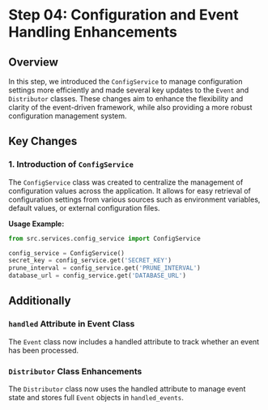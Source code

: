 # Step 04: Configuration and Event Handling Enhancements

## Overview

In this step, we introduced the `ConfigService` to manage configuration settings more efficiently 
and made several key updates to the `Event` and `Distributor` classes. These changes aim to enhance
the flexibility and clarity of the event-driven framework, while also providing a more robust 
configuration management system.

## Key Changes

### 1. Introduction of `ConfigService`

The `ConfigService` class was created to centralize the management of configuration values across
the application. It allows for easy retrieval of configuration settings from various sources such
as environment variables, default values, or external configuration files.

**Usage Example:**

```python
from src.services.config_service import ConfigService

config_service = ConfigService()
secret_key = config_service.get('SECRET_KEY')
prune_interval = config_service.get('PRUNE_INTERVAL')
database_url = config_service.get('DATABASE_URL')
```

## Additionally
### `handled` Attribute in Event Class
The `Event` class now includes a handled attribute to track whether an event has been processed.

### `Distributor` Class Enhancements
The `Distributor` class now uses the handled attribute to manage event state and stores
full `Event` objects in `handled_events`.
